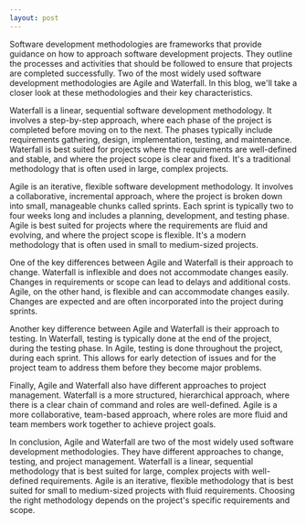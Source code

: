 ```yaml
---
layout: post
---
```



Software development methodologies are frameworks that provide guidance on how to approach software development projects. They outline the processes and activities that should be followed to ensure that projects are completed successfully. Two of the most widely used software development methodologies are Agile and Waterfall. In this blog, we'll take a closer look at these methodologies and their key characteristics.

Waterfall is a linear, sequential software development methodology. It involves a step-by-step approach, where each phase of the project is completed before moving on to the next. The phases typically include requirements gathering, design, implementation, testing, and maintenance. Waterfall is best suited for projects where the requirements are well-defined and stable, and where the project scope is clear and fixed. It's a traditional methodology that is often used in large, complex projects.

Agile is an iterative, flexible software development methodology. It involves a collaborative, incremental approach, where the project is broken down into small, manageable chunks called sprints. Each sprint is typically two to four weeks long and includes a planning, development, and testing phase. Agile is best suited for projects where the requirements are fluid and evolving, and where the project scope is flexible. It's a modern methodology that is often used in small to medium-sized projects.

One of the key differences between Agile and Waterfall is their approach to change. Waterfall is inflexible and does not accommodate changes easily. Changes in requirements or scope can lead to delays and additional costs. Agile, on the other hand, is flexible and can accommodate changes easily. Changes are expected and are often incorporated into the project during sprints.

Another key difference between Agile and Waterfall is their approach to testing. In Waterfall, testing is typically done at the end of the project, during the testing phase. In Agile, testing is done throughout the project, during each sprint. This allows for early detection of issues and for the project team to address them before they become major problems.

Finally, Agile and Waterfall also have different approaches to project management. Waterfall is a more structured, hierarchical approach, where there is a clear chain of command and roles are well-defined. Agile is a more collaborative, team-based approach, where roles are more fluid and team members work together to achieve project goals.

In conclusion, Agile and Waterfall are two of the most widely used software development methodologies. They have different approaches to change, testing, and project management. Waterfall is a linear, sequential methodology that is best suited for large, complex projects with well-defined requirements. Agile is an iterative, flexible methodology that is best suited for small to medium-sized projects with fluid requirements. Choosing the right methodology depends on the project's specific requirements and scope.